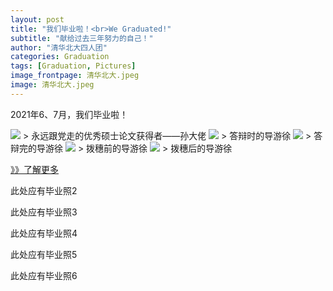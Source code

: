 ```yaml
---
layout: post
title: "我们毕业啦！<br>We Graduated!"
subtitle: "献给过去三年努力的自己！"
author: "清华北大四人团"
categories: Graduation
tags: [Graduation, Pictures]
image_frontpage: 清华北大.jpeg
image: 清华北大.jpeg
---
```


2021年6、7月，我们毕业啦！

<img src="{{ site.github.url }}/assets/img/毕业照_孙.jpg">
> 永远跟党走的优秀硕士论文获得者——孙大佬

<img src="{{ site.github.url }}/assets/img/论文答辩1.jpg">
> 答辩时的导游徐

<img src="{{ site.github.url }}/assets/img/论文答辩2.jpg">
> 答辩完的导游徐

<img src="{{ site.github.url }}/assets/img/毕业典礼1.jpg">
> 拨穗前的导游徐

<img src="{{ site.github.url }}/assets/img/毕业典礼2.jpg">
> 拨穗后的导游徐

[》》了解更多](https://jaimelavie.github.io/)

此处应有毕业照2

此处应有毕业照3

此处应有毕业照4

此处应有毕业照5

此处应有毕业照6

